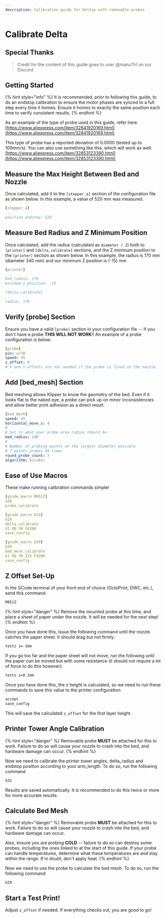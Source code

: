 ```yaml
---
description: Calibration guide for Deltas with removable probes
---
```


# Calibrate Delta

## Special Thanks

> Credit for the content of this guide goes to user @manu7irl on our Discord

## Getting Started

{% hint style="info" %}
It is recommended, prior to following this guide, to do an endstop calibration to ensure the motor phases are synced to a full step every time it homes. Ensure it homes to exactly the same position each time to verify consistent results.
{% endhint %}

As an example of the type of probe used in this guide, refer here:  
[https://www.aliexpress.com/item/32841920169.html](https://www.aliexpress.com/item/32841920169.html)  
  
This type of probe has a reported deviation of 0.0000 \(tested up to 100mm/s\). You can also use something like this, which will work as well:  
[https://www.aliexpress.com/item/32853123390.html](https://www.aliexpress.com/item/32853123390.html)

## Measure the Max Height Between Bed and Nozzle

Once calculated, add it to the `[stepper_a]` section of the configuration file as shown below. In this example, a value of 520 mm was measured.

```yaml
[stepper_a]
...
position_endstop: 520
```

## Measure Bed Radius and Z Minimum Position

Once calculated, add the radius \(calculated as `diameter / 2`\) both to `[printer]` and `[delta_calibrate]` sections, and the Z minimum position to the `[printer]` section as shown below. In this example, the radius is 170 mm \(diameter 340 mm\) and our minimum Z position is \(-15\) mm

```yaml
[printer]
...
bed_radius: 170
minimum_z_position: -15

[delta_calibrate]
...
radius: 170
```

## Verify \[probe\] Section

Ensure you have a valid `[probe]` section in your configuration file -- if you don't have a probe **THIS WILL NOT WORK**!! An example of a probe configuration is below.

```yaml
[probe]
pin: ar30
speed: 45
z_offset: 0
# X and Y offsets are not needed if the probe is fixed on the nozzle
```

## Add \[bed\_mesh\] Section

Bed meshing allows Klipper to know the geometry of the bed. Even if it looks flat to the naked eye, a probe can pick up on minor inconsistencies and allow better print adhesion as a direct result.

```yaml
[bed_mesh]
speed: 45
horizontal_move_z: 4
#
# Set to what your probe area radius should be
bed_radius: 140
#
# Number of probing points at the largest diameter possible
# 7 points probes 49 times
round_probe_count: 7
algorithm: bicubic
```

## Ease of Use Macros

These make running calibration commands simpler

```yaml
[gcode_macro M851Z]
G28
probe_calibrate

[gcode_macro G32]
G28
delta_calibrate
G1 X0 Y0 F4200
save_config

[gcode_macro G29]
G28
bed_mesh_calibrate
G1 X0 Y0 Z15 F4200
save_config
```

## Z Offset Set-Up

In the GCode terminal of your front end of choice \(OctoPrint, DWC, etc.\), send this command:

```bash
M851Z
```

{% hint style="danger" %}
Remove the mounted probe at this time, and place a sheet of paper under the nozzle. It will be needed for the next step!
{% endhint %}

Once you have done this, issue the following command until the nozzle catches the paper sheet. It should drag but not firmly:

```bash
testz z=-1mm
```

If you go too far and the paper sheet will not move, run the following until the paper can be moved but with some resistance \(it should not require a lot of force to do this however\):

```bash
testz z=0.2mm
```

Once you have done this, the z height is calculated, so we need to run these commands to save this value to the printer configuration:

```bash
accept
save_config
```

This will save the calculated `z_offset` for the first layer height.

## Printer Tower Angle Calibration

{% hint style="danger" %}
Removable probe **MUST** be attached for this to work. Failure to do so will cause your nozzle to crash into the bed, and hardware damage can occur.
{% endhint %}

Now we need to calibrate the printer tower angles, delta\_radius and endstop position according to your arm\_length. To do so, run the following command

```bash
G32
```

Results are saved automatically. It is recommended to do this twice or more for more accurate results.

## Calculate Bed Mesh

{% hint style="danger" %}
Removable probe **MUST** be attached for this to work. Failure to do so will cause your nozzle to crash into the bed, and hardware damage can occur.  
  
Also, ensure you are probing **COLD** -- failure to do so can destroy some probes, including the ones linked to at the start of this guide. If your probe can handle temperatures, determine what these temperatures are and stay within the range. If in doubt, don't apply heat.
{% endhint %}

Now we need to use the probe to calculate the bed mesh. To do so, run the following command:

```bash
G29
```

## Start a Test Print!

Adjust `z_offset` if needed. If everything checks out, you are good to go!

